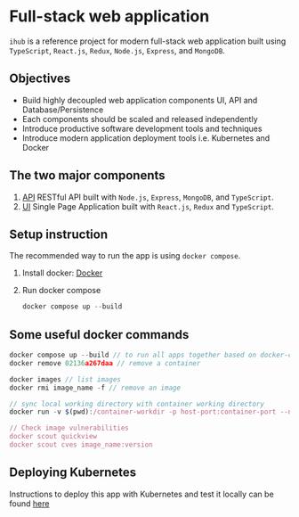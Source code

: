 # Full-stack web application

`ihub` is a reference project for modern full-stack web application built using `TypeScript`, `React.js`, `Redux`, `Node.js`, `Express`, and `MongoDB`.

## Objectives

- Build highly decoupled web application components UI, API and Database/Persistence
- Each components should be scaled and released independently
- Introduce productive software development tools and techniques
- Introduce modern application deployment tools i.e. Kubernetes and Docker

## The two major components

1. [API](/api/README.md) RESTful API built with `Node.js`, `Express`, `MongoDB`, and `TypeScript`.
2. [UI](/ui/README.md) Single Page Application built with `React.js`, `Redux` and `TypeScript`.

## Setup instruction

The recommended way to run the app is using `docker compose`.

1. Install docker: [Docker](https://docs.docker.com/get-docker/)
2. Run docker compose

   ```js
   docker compose up --build
   ```

## Some useful docker commands

```js
docker compose up --build // to run all apps together based on docker-compose.yml file
docker remove 02136a267daa // remove a container

docker images // list images
docker rmi image_name -f // remove an image

// sync local working directory with container working directory
docker run -v $(pwd):/container-workdir -p host-port:container-port --name container-name  image-name

// Check image vulnerabilities
docker scout quickview
docker scout cves image_name:version
```

## Deploying Kubernetes

Instructions to deploy this app with Kubernetes and test it locally can be found [here](/.kubernetes/README.md)
